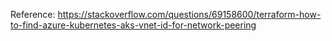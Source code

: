 Reference: https://stackoverflow.com/questions/69158600/terraform-how-to-find-azure-kubernetes-aks-vnet-id-for-network-peering